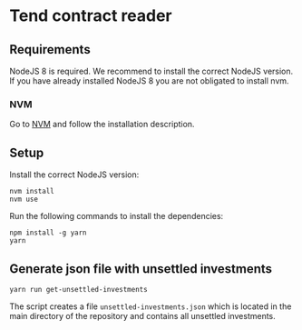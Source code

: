 # Tend contract reader

## Requirements
NodeJS 8 is required.
We recommend to install the correct NodeJS version.
If you have already installed NodeJS 8 you are not obligated to install nvm.

### NVM
Go to [NVM](https://github.com/creationix/nvm) and follow the installation description.

## Setup
Install the correct NodeJS version:
```
nvm install
nvm use
```
Run the following commands to install the dependencies:
```
npm install -g yarn
yarn
```

## Generate json file with unsettled investments
```
yarn run get-unsettled-investments
```

The script creates a file `unsettled-investments.json` which is located in the main directory of the repository and contains all unsettled investments.
